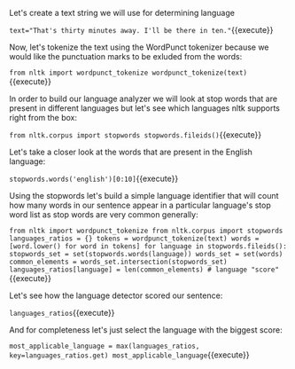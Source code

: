 Let's create a text string we will use for determining language

`text="That's thirty minutes away. I'll be there in ten."`{{execute}}

Now, let's tokenize the text using the WordPunct tokenizer because we would like the punctuation marks to be exluded from the words:

`from nltk import wordpunct_tokenize
wordpunct_tokenize(text)`{{execute}}

In order to build our language analyzer we will look at stop words that are present in different languages but let's see
which languages nltk supports right from the box:

`from nltk.corpus import stopwords
stopwords.fileids()`{{execute}}

Let's take a closer look at the words that are present in the English language:

`stopwords.words('english')[0:10]`{{execute}}

Using the stopwords let's build a simple language identifier that will count how many words in our sentence appear in
a particular language's stop word list as stop words are very common generally:

`from nltk import wordpunct_tokenize
from nltk.corpus import stopwords
languages_ratios = {}
tokens = wordpunct_tokenize(text)
words = [word.lower() for word in tokens]
for language in stopwords.fileids():
    stopwords_set = set(stopwords.words(language))
    words_set = set(words)
    common_elements = words_set.intersection(stopwords_set)
    languages_ratios[language] = len(common_elements) # language "score"`{{execute}}
    
Let's see how the language detector scored our sentence:

`languages_ratios`{{execute}}

And for completeness let's just select the language with the biggest score:

`most_applicable_language = max(languages_ratios, key=languages_ratios.get)
most_applicable_language`{{execute}}
